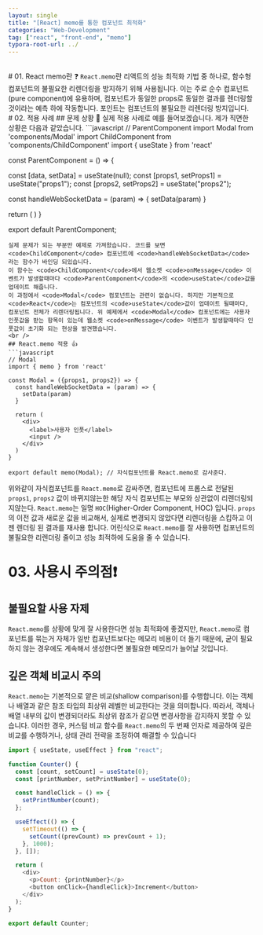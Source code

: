 ```yaml
---
layout: single
title: "[React] memo를 통한 컴포넌트 최적화"
categories: "Web-Development"
tag: ["react", "front-end", "memo"]
typora-root-url: ../
---
```


<br />
# 01. React memo란 ❓
<code>React.memo</code>란 리액트의 성능 최적화 기법 중 하나로, 함수형 컴포넌트의 불필요한 리렌더링을 방지하기 위해 사용됩니다. 이는 주로 순수 컴포넌트(pure component)에 유용하며, 컴포넌트가 동일한 props로 동일한 결과를 렌더링할 것이라는 예측 하에 작동합니다. 포인트는 컴포넌트의 불필요한 리렌더링 방지입니다. 
<br />
# 02. 적용 사례
## 문제 상황 🥲
실제 적용 사례로 예를 들어보겠습니다. 제가 직면한 상황은 다음과 같았습니다.
```javascript
// ParentComponent
import Modal from 'components/Modal'
import ChildComponent from 'components/ChildComponent'
import { useState } from 'react'

const ParentComponent = () => {

const [data, setData] = useState(null);
const [props1, setProps1] = useState("props1");
const [props2, setProps2] = useState("props2");

const handleWebSocketData = (param) => {
setData(param)
}

return (
<Modal props1={props1} props2={props2} />
<ChildComponent handleWebSocketData={handleWebSocketData}/>
)
}

export default ParentComponent;

````
실제 문제가 되는 부분만 예제로 가져왔습니다. 코드를 보면 <code>ChildComponent</code> 컴포넌트에 <code>handleWebSocketData</code> 라는 함수가 바인딩 되있습니다.
이 함수는 <code>ChildComponent</code>에서 웹소켓 <code>onMessage</code> 이벤트가 발생할때마다 <code>ParentComponent</code>의 <code>useState</code>값을 업데이트 해줍니다.
이 과정에서 <code>Modal</code> 컴포넌트는 관련이 없습니다. 하지만 기본적으로 <code>React</code>는 컴포넌트의 <code>useState</code>값이 업데이트 될때마다, 컴포넌트 전체가 리렌더링됩니다. 위 예제에서 <code>Modal</code> 컴포넌트에는 사용자 인풋값을 받는 항목이 있는데 웹소켓 <code>onMessage</code> 이벤트가 발생할때마다 인풋값이 초기화 되는 현상을 발견했습니다.
<br />
## React.memo 적용 👍
```javascript
// Modal
import { memo } from 'react'

const Modal = ({props1, props2}) => {
  const handleWebSocketData = (param) => {
    setData(param)
  }

  return (
    <div>
      <label>사용자 인풋</label>
      <input />
    </div>
  )
}

export default memo(Modal); // 자식컴포넌트를 React.memo로 감사준다.
````

위와같이 자식컴포넌트를 <code>React.memo</code>로 감싸주면, 컴포넌트에 프롭스로 전달된 <code>props1</code>, <code>props2</code> 값이 바뀌지않는한 해당 자식 컴포넌트는 부모와 상관없이 리렌더링되지않는다. <code>React.memo</code>는 일명 <code>HOC</code>(Higher-Order Component, HOC) 입니다. <code>props</code>의 이전 값과 새로운 값을 비교해서, 실제로 변경되지 않았다면 리렌더링을 스킵하고 이젠 렌더링 된 결과를 재사용 합니다. 어린식으로 <code>React.memo</code>를 잘 사용하면 컴포넌트의 불필요한 리렌더링 줄이고 성능 최적하에 도움을 줄 수 있습니다.
<br />

# 03. 사용시 주의점❗

## 불필요할 사용 자제

<code>React.memo</code>를 상황에 맞게 잘 사용한다면 성능 최적화에 좋겠지만, <code>React.memo</code>로 컴포넌트를 묶는거 자체가 일반 컴포넌트보다는 메모리 비용이 더 들기 때문에, 굳이 필요하지 않는 경우에도 계속해서 생성한다면 불필요한 메모리가 늘어날 것입니다.
<br />

## 깊은 객체 비교시 주의

<code>React.memo</code>는 기본적으로 얕은 비교(shallow comparison)를 수행합니다. 이는 객체나 배열과 같은 참조 타입의 최상위 레벨만 비교한다는 것을 의미합니다. 따라서, 객체나 배열 내부의 값이 변경되더라도 최상위 참조가 같으면 변경사항을 감지하지 못할 수 있습니다. 이러한 경우, 커스텀 비교 함수를 <code>React.memo</code>의 두 번째 인자로 제공하여 깊은 비교를 수행하거나, 상태 관리 전략을 조정하여 해결할 수 있습니다

```javascript
import { useState, useEffect } from "react";

function Counter() {
  const [count, setCount] = useState(0);
  const [printNumber, setPrintNumber] = useState(0);

  const handleClick = () => {
    setPrintNumber(count);
  };

  useEffect(() => {
    setTimeout(() => {
      setCount((prevCount) => prevCount + 1);
    }, 1000);
  }, []);

  return (
    <div>
      <p>Count: {printNumber}</p>
      <button onClick={handleClick}>Increment</button>
    </div>
  );
}

export default Counter;
```
